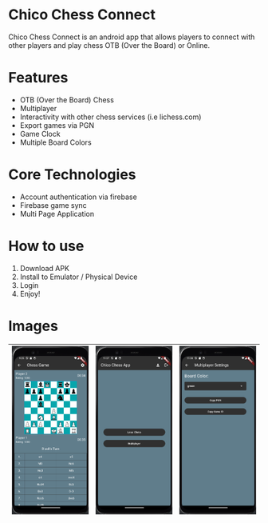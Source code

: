 # Chico Chess Connect

Chico Chess Connect is an android app that allows players to connect with other players and play chess OTB (Over the Board) or Online.

# Features
* OTB (Over the Board) Chess
* Multiplayer
* Interactivity with other chess services (i.e lichess.com)
* Export games via PGN
* Game Clock
* Multiple Board Colors

# Core Technologies
* Account authentication via firebase
* Firebase game sync
* Multi Page Application

# How to use
1. Download APK
2. Install to Emulator / Physical Device
3. Login
5. Enjoy!

# Images 

|![](https://github.com/thomasdevine01/ChicoChessApp/blob/Images/3.png?raw=true)   |![](https://github.com/thomasdevine01/ChicoChessApp/blob/Images/2.png?raw=true)   |![](https://github.com/thomasdevine01/ChicoChessApp/blob/Images/1.png?raw=true)   |
|---|---|---|
